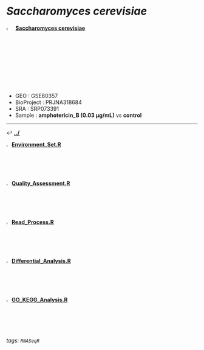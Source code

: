 # *Saccharomyces cerevisiae* 

<img src="https://i.imgur.com/cvAtbAY.png" width="4%"> [**Saccharomyces cerevisiae**](https://howardchao.github.io/RNASeqR_analysis_result/Saccharomyces_cerevisiae_GSE80357_SRP073391/)
 * GEO        : GSE80357
 * BioProject : PRJNA318684
 * SRA        : SRP073391
 * Sample     : **amphotericin_B (0.03 µg/mL)** vs **control**

---

&#8617; [**.\./**](https://howardchao.github.io/RNASeqR_analysis_result/Saccharomyces_cerevisiae_GSE80357_SRP073391/)

<img src="https://i.imgur.com/HIvCfTh.png" width="2%">  [**Environment_Set.R**](https://howardchao.github.io/RNASeqR_analysis_result/Saccharomyces_cerevisiae_GSE80357_SRP073391/Rscript/Environment_Set.R.txt)

<img src="https://i.imgur.com/HIvCfTh.png" width="2%">  [**Quality_Assessment.R**](https://howardchao.github.io/RNASeqR_analysis_result/Saccharomyces_cerevisiae_GSE80357_SRP073391/Rscript/Quality_Assessment.R.txt)

<img src="https://i.imgur.com/HIvCfTh.png" width="2%">  [**Read_Process.R**](https://howardchao.github.io/RNASeqR_analysis_result/Saccharomyces_cerevisiae_GSE80357_SRP073391/Rscript/Read_Process.R.txt)

<img src="https://i.imgur.com/HIvCfTh.png" width="2%">  [**Differential_Analysis.R**](https://howardchao.github.io/RNASeqR_analysis_result/Saccharomyces_cerevisiae_GSE80357_SRP073391/Rscript/Differential_Analysis.R.txt)

<img src="https://i.imgur.com/HIvCfTh.png" width="2%">  [**GO_KEGG_Analysis.R**](https://howardchao.github.io/RNASeqR_analysis_result/Saccharomyces_cerevisiae_GSE80357_SRP073391/Rscript/GO_KEGG_Analysis.R.txt)


###### tags: `RNASeqR`
